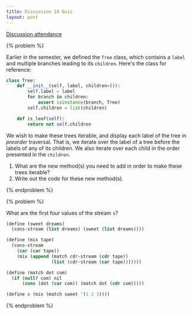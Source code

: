 ```yaml
---
title: Discussion 10 Quiz
layout: post
---
```


[Discussion attendance](https://goo.gl/forms/Fp9qWuHjpx2WrzrV2)

{% problem %}

Earlier in the semester, we defined the `Tree` class, which contains a `label` and multiple branches leading to its `children`. Here's the class for reference:

~~~python
class Tree:
    def __init__(self, label, children=()):
        self.label = label
        for branch in children:
            assert isinstance(branch, Tree)
        self.children = list(children)

    def is_leaf(self):
        return not self.children
~~~

We wish to make these trees iterable, and display each label of the tree in _preorder_ traversal. That is, we iterate over the label of a tree before the labels of any of its children. We also iterate over each child in the order presented in the `children`.

1. What are the new method(s) you need to add in order to make these trees iterable?
2. Write out the code for these new method(s).

<!-- {% solution %}

One solution is to use a generator in our `__iter__` method:

~~~python
class Tree:
    def __iter__(self):
        yield self.label

        for child in self.children:
            for label in child:
                yield label
~~~
{% endsolution %} -->
{% endproblem %}


{% problem %}

What are the first four values of the stream `s`?

~~~scheme
(define (sweet dreams)
  (cons-stream (list dreams) (sweet (list dreams))))

(define (mix tape)
  (cons-stream
    (car (car tape))
    (mix (append (match cdr-stream (cdr tape))
                 (list (cdr-stream (car tape)))))))

(define (match dot com)
  (if (null? com) nil
      (cons (dot (car com)) (match dot (cdr com)))))

(define s (mix (match sweet '(1 2 3))))
~~~

<!-- {% solution %}
The key here is to think about the purpose of `sweet` and `match`:

`sweet`: This returns a stream of lists, with each next element enclosed in one more set of parentheses.

`match`: This is basically the `map` procedure in disguise. We're taking the procedure `dot` and applying it to every element in the list `com`.

`mix`: Takes a list of streams `tape` as input. It pulls the first element from the first stream, then moves the first stream to the end of the list. Finally, it moves every stream in the list forward

Deciphering the final line, we first look at the innermost expression:

~~~scheme
(match sweet '(1 2 3))
~~~

Here, we're just mapping the procedure `sweet` over the list `(1 2 3)`. This gives us back a list of three infinite streams - here's the first one:

~~~scheme
[0]: (1)
[1]: ((1))
[2]: (((1)))
[3]: ((((1))))
...
~~~

The other two streams look the same, but with the numbers `2` and `3` instead.

~~~scheme
(((1) . #[delayed]) ((2) . #[delayed]) ((3) . #[delayed]))
~~~

So far so good! Now that we know what `mix` does, we can apply it to this list of streams to get the first four elements of our new stream `s`:

~~~scheme
[0]: (1)
[1]: ((2))
[2]: (((3)))
[3]: ((((1))))
...
~~~
{% endsolution %} -->
{% endproblem %}
